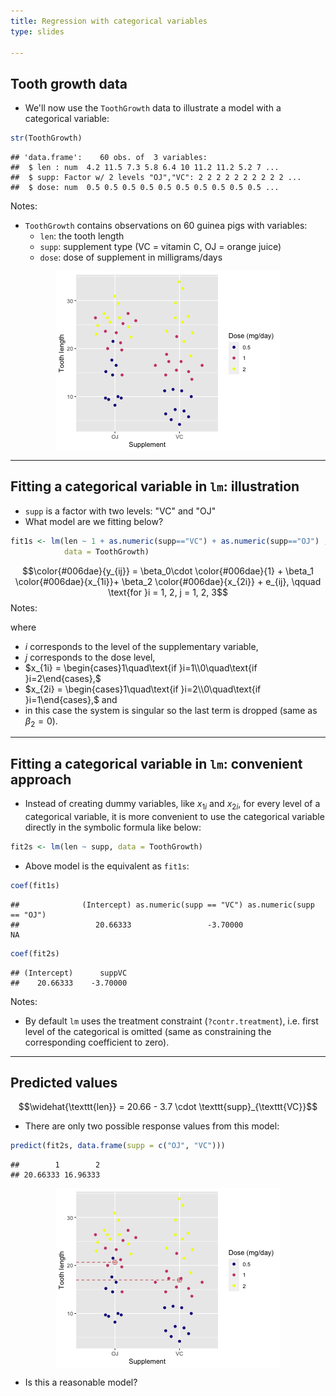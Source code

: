 ```yaml
---
title: Regression with categorical variables
type: slides

---
```

## Tooth growth data

-   We'll now use the `ToothGrowth` data to illustrate a model with a
    categorical variable:

``` r
str(ToothGrowth)
```

    ## 'data.frame':    60 obs. of  3 variables:
    ##  $ len : num  4.2 11.5 7.3 5.8 6.4 10 11.2 11.2 5.2 7 ...
    ##  $ supp: Factor w/ 2 levels "OJ","VC": 2 2 2 2 2 2 2 2 2 2 ...
    ##  $ dose: num  0.5 0.5 0.5 0.5 0.5 0.5 0.5 0.5 0.5 0.5 ...

Notes:

-   `ToothGrowth` contains observations on 60 guinea pigs with
    variables:
    -   `len`: the tooth length
    -   `supp`: supplement type (VC = vitamin C, OJ = orange juice)
    -   `dose`: dose of supplement in milligrams/days

<img src="chapter7_02_regression-with-categorical-var_files/figure-markdown/toothgrowth-plot-1.png" style="display: block; margin: auto;" />

---

## Fitting a categorical variable in `lm`: illustration

-   `supp` is a factor with two levels: "VC" and "OJ"
-   What model are we fitting below?

``` r
fit1s <- lm(len ~ 1 + as.numeric(supp=="VC") + as.numeric(supp=="OJ") , 
            data = ToothGrowth)
```

$$\color{#006dae}{y_{ij}} = \beta_0\cdot \color{#006dae}{1} + \beta_1 \color{#006dae}{x_{1i}}+ \beta_2 \color{#006dae}{x_{2i}} + e_{ij}, \qquad \text{for }i = 1, 2, j = 1, 2, 3$$
Notes:

where

-   $i$ corresponds to the level of the supplementary variable,
-   $j$ corresponds to the dose level,
-   $x_{1i} = \begin{cases}1\quad\text{if }i=1\\0\quad\text{if }i=2\end{cases},$
-   $x_{2i} = \begin{cases}1\quad\text{if }i=2\\0\quad\text{if }i=1\end{cases},$
    and
-   in this case the system is singular so the last term is dropped
    (same as $\beta_2 = 0$).

---

## Fitting a categorical variable in `lm`: convenient approach

-   Instead of creating dummy variables, like $x_{1i}$ and $x_{2i}$, for
    every level of a categorical variable, it is more convenient to use
    the categorical variable directly in the symbolic formula like
    below:

``` r
fit2s <- lm(len ~ supp, data = ToothGrowth)
```

-   Above model is the equivalent as `fit1s`:

``` r
coef(fit1s)
```

    ##              (Intercept) as.numeric(supp == "VC") as.numeric(supp == "OJ") 
    ##                 20.66333                 -3.70000                       NA

``` r
coef(fit2s)
```

    ## (Intercept)      suppVC 
    ##    20.66333    -3.70000

Notes:

-   By default `lm` uses the treatment constraint (`?contr.treatment`),
    i.e. first level of the categorical is omitted (same as constraining
    the corresponding coefficient to zero).

---

## Predicted values

$$\widehat{\texttt{len}} = 20.66 - 3.7 \cdot \texttt{supp}_{\texttt{VC}}$$

-   There are only two possible response values from this model:

``` r
predict(fit2s, data.frame(supp = c("OJ", "VC")))
```

    ##        1        2 
    ## 20.66333 16.96333

<img src="chapter7_02_regression-with-categorical-var_files/figure-markdown/toothgrowth-plot2-1.png" style="display: block; margin: auto;" />

-   Is this a reasonable model?
